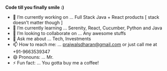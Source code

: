 **Code till you finally smile :)**

- 🔭 I’m currently working on ... Full Stack Java + React products [ stack doesn't matter though ]
- 🌱 I’m currently learning ... Serenity, React, Cucumber, Python and Java
- 👯 I’m looking to collaborate on ... Any awesome stuffs
- 💬 Ask me about ... Tech, Investments
- 📫 How to reach me: ... prajwalsdharan@gmail.com or just call me at +91-9663539347
- 😄 Pronouns: ... Mr. 
- ⚡ Fun fact: ... You gotta buy me a coffee!
